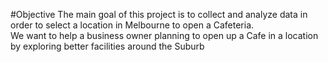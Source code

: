 #Objective
The main goal of this project is to collect and analyze data in order to select a location in Melbourne to open a Cafeteria.<br> We want to help a business owner planning to open up a Cafe in a location by exploring better facilities around the Suburb
